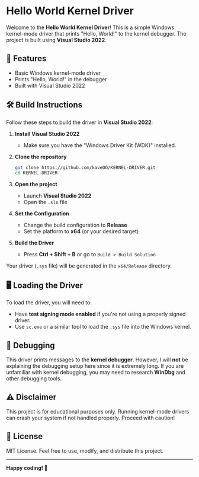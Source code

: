 # Hello World Kernel Driver

Welcome to the **Hello World Kernel Driver**! This is a simple Windows kernel-mode driver that prints "Hello, World!" to the kernel debugger. The project is built using **Visual Studio 2022**.

## 🚀 Features
- Basic Windows kernel-mode driver
- Prints "Hello, World!" in the debugger
- Built with Visual Studio 2022

## 🛠️ Build Instructions

Follow these steps to build the driver in **Visual Studio 2022**:

1. **Install Visual Studio 2022**
   - Make sure you have the "Windows Driver Kit (WDK)" installed.

2. **Clone the repository**
   ```sh
   git clone https://github.com/kaveOO/KERNEL-DRIVER.git
   cd KERNEL-DRIVER
   ```

3. **Open the project**
   - Launch **Visual Studio 2022**
   - Open the `.sln` file

4. **Set the Configuration**
   - Change the build configuration to **Release**
   - Set the platform to **x64** (or your desired target)

5. **Build the Driver**
   - Press **Ctrl + Shift + B** or go to `Build > Build Solution`
   
Your driver (`.sys` file) will be generated in the `x64/Release` directory.

## 🖥️ Loading the Driver

To load the driver, you will need to:

- Have **test signing mode enabled** if you're not using a properly signed driver.
- Use `sc.exe` or a similar tool to load the `.sys` file into the Windows kernel.

## 🧐 Debugging

This driver prints messages to the **kernel debugger**. However, I will **not** be explaining the debugging setup here since it is extremely long. If you are unfamiliar with kernel debugging, you may need to research **WinDbg** and other debugging tools.

## ⚠️ Disclaimer
This project is for educational purposes only. Running kernel-mode drivers can crash your system if not handled properly. Proceed with caution!

## 📜 License
MIT License. Feel free to use, modify, and distribute this project.

---

**Happy coding! 🎯**


